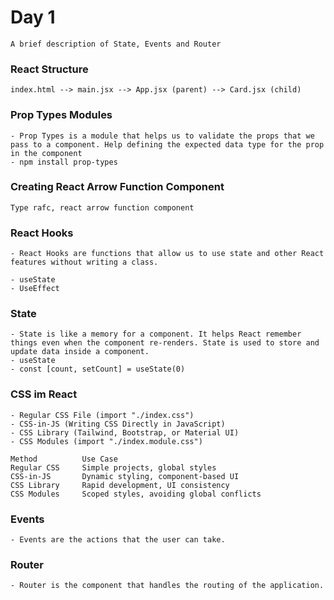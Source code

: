 # Day 1
    A brief description of State, Events and Router

### React Structure
    index.html --> main.jsx --> App.jsx (parent) --> Card.jsx (child)

### Prop Types Modules
    - Prop Types is a module that helps us to validate the props that we pass to a component. Help defining the expected data type for the prop in the component
    - npm install prop-types

### Creating React Arrow Function Component
    Type rafc, react arrow function component

### React Hooks
    - React Hooks are functions that allow us to use state and other React features without writing a class.

    - useState
    - UseEffect

### State
    - State is like a memory for a component. It helps React remember things even when the component re-renders. State is used to store and update data inside a component.
    - useState
    - const [count, setCount] = useState(0)

### CSS im React
    - Regular CSS File (import "./index.css")
    - CSS-in-JS (Writing CSS Directly in JavaScript)
    - CSS Library (Tailwind, Bootstrap, or Material UI)
    - CSS Modules (import "./index.module.css")

    Method	        Use Case
    Regular CSS	    Simple projects, global styles
    CSS-in-JS	    Dynamic styling, component-based UI
    CSS Library	    Rapid development, UI consistency
    CSS Modules	    Scoped styles, avoiding global conflicts

### Events
    - Events are the actions that the user can take. 

### Router
    - Router is the component that handles the routing of the application.



